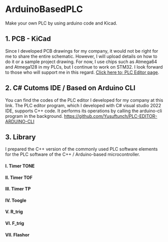# ArduinoBasedPLC

Make your own PLC by using arduino code and Kicad.

## 1. PCB - KiCad
   Since I developed PCB drawings for my company, it would not be right for me to share the entire schematic. However, I will upload details on how to do it or a sample project drawing. For now, I use chips such as Atmega64 and Atmega128 in my PLCs, but I continue to work on STM32. I look forward to those who will support me in this regard.
[Click here to; PLC Editor page](https://github.com/Yusuftunch/PLC-EDITOR-ARDUINO-CLI).
   
## 2. C# Cutoms IDE / Based on Arduino CLI
   You can find the codes of the PLC editor I developed for my company at this link. The PLC editor program, which I developed with C# visual studio 2022 IDE, supports C++ code. It performs its operations by calling the arduino-cli program in the background.
      https://github.com/Yusuftunch/PLC-EDITOR-ARDUINO-CLI
   
## 3. Library
  I prepared the C++ version of the commonly used PLC software elements for the PLC software of the C++ / Arduino-based microcontroller.
  
  #### I. Timer TONE
  
  #### II. Timer TOF
  
  #### III. Timer TP
  
  #### IV. Toogle
  
  #### V. R_trig
  
  #### VI. F_trig
  
  #### VII. Flashor
   

